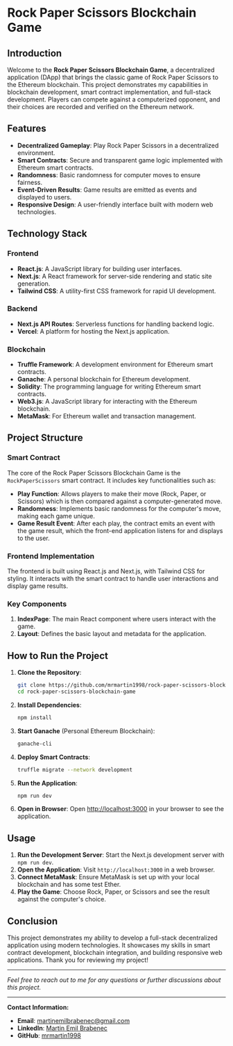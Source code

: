 # Rock Paper Scissors Blockchain Game

## Introduction

Welcome to the **Rock Paper Scissors Blockchain Game**, a decentralized application (DApp) that brings the classic game of Rock Paper Scissors to the Ethereum blockchain. This project demonstrates my capabilities in blockchain development, smart contract implementation, and full-stack development. Players can compete against a computerized opponent, and their choices are recorded and verified on the Ethereum network.

## Features

- **Decentralized Gameplay**: Play Rock Paper Scissors in a decentralized environment.
- **Smart Contracts**: Secure and transparent game logic implemented with Ethereum smart contracts.
- **Randomness**: Basic randomness for computer moves to ensure fairness.
- **Event-Driven Results**: Game results are emitted as events and displayed to users.
- **Responsive Design**: A user-friendly interface built with modern web technologies.

## Technology Stack

### Frontend
- **React.js**: A JavaScript library for building user interfaces.
- **Next.js**: A React framework for server-side rendering and static site generation.
- **Tailwind CSS**: A utility-first CSS framework for rapid UI development.

### Backend
- **Next.js API Routes**: Serverless functions for handling backend logic.
- **Vercel**: A platform for hosting the Next.js application.

### Blockchain
- **Truffle Framework**: A development environment for Ethereum smart contracts.
- **Ganache**: A personal blockchain for Ethereum development.
- **Solidity**: The programming language for writing Ethereum smart contracts.
- **Web3.js**: A JavaScript library for interacting with the Ethereum blockchain.
- **MetaMask**: For Ethereum wallet and transaction management.

## Project Structure

### Smart Contract

The core of the Rock Paper Scissors Blockchain Game is the `RockPaperScissors` smart contract. It includes key functionalities such as:
- **Play Function**: Allows players to make their move (Rock, Paper, or Scissors) which is then compared against a computer-generated move.
- **Randomness**: Implements basic randomness for the computer's move, making each game unique.
- **Game Result Event**: After each play, the contract emits an event with the game result, which the front-end application listens for and displays to the user.

### Frontend Implementation

The frontend is built using React.js and Next.js, with Tailwind CSS for styling. It interacts with the smart contract to handle user interactions and display game results.

### Key Components

1. **IndexPage**: The main React component where users interact with the game.
2. **Layout**: Defines the basic layout and metadata for the application.

## How to Run the Project

1. **Clone the Repository**:
    ```sh
    git clone https://github.com/mrmartin1998/rock-paper-scissors-blockchain-game.git
    cd rock-paper-scissors-blockchain-game
    ```

2. **Install Dependencies**:
    ```sh
    npm install
    ```

3. **Start Ganache** (Personal Ethereum Blockchain):
    ```sh
    ganache-cli
    ```

4. **Deploy Smart Contracts**:
    ```sh
    truffle migrate --network development
    ```

5. **Run the Application**:
    ```sh
    npm run dev
    ```

6. **Open in Browser**:
    Open [http://localhost:3000](http://localhost:3000) in your browser to see the application.

## Usage

1. **Run the Development Server**: Start the Next.js development server with `npm run dev`.
2. **Open the Application**: Visit `http://localhost:3000` in a web browser.
3. **Connect MetaMask**: Ensure MetaMask is set up with your local blockchain and has some test Ether.
4. **Play the Game**: Choose Rock, Paper, or Scissors and see the result against the computer's choice.

## Conclusion

This project demonstrates my ability to develop a full-stack decentralized application using modern technologies. It showcases my skills in smart contract development, blockchain integration, and building responsive web applications. Thank you for reviewing my project!

---

*Feel free to reach out to me for any questions or further discussions about this project.*

---

**Contact Information:**

- **Email**: martinemilbrabenec@gmail.com
- **LinkedIn**: [Martin Emil Brabenec](https://www.linkedin.com/in/martin-emil-brabenec-33b818148/)
- **GitHub**: [mrmartin1998](https://github.com/mrmartin1998/)
